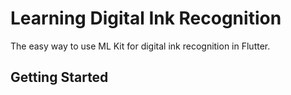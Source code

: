 # Learning Digital Ink Recognition

The easy way to use ML Kit for digital ink recognition in Flutter.

## Getting Started
